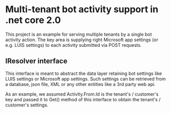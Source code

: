 # Multi-tenant bot activity support in .net core 2.0

This project is an example for serving multiple tenants by a single bot activity action. The key area is supplying right Microsoft app settings (or e.g. LUIS  settings) to each activity submitted
via POST requests.

## IResolver interface

This interface is meant to abstract the data layer retaining bot settings like LUIS settings or Microsoft app settings. Such settings can be retrieved from a database, json file, XML or any other entities like a 
3rd party web api. 

As an example, we assumed Activity.From.Id is the tenant's / customer's key and passed it to Get() method of this interface to obtain the tenant's / customer's settings.
